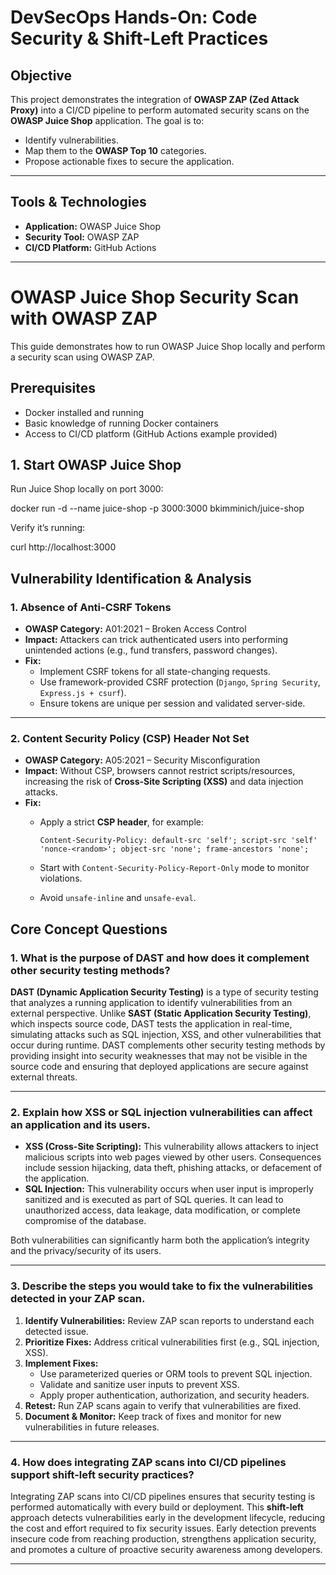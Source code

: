 # DevSecOps Hands-On: Code Security & Shift-Left Practices  

## Objective  
This project demonstrates the integration of **OWASP ZAP (Zed Attack Proxy)** into a CI/CD pipeline to perform automated security scans on the **OWASP Juice Shop** application. 
The goal is to: 
- Identify vulnerabilities. 
- Map them to the **OWASP Top 10** categories. 
- Propose actionable fixes to secure the application. 

---

##  Tools & Technologies  
- **Application:** OWASP Juice Shop 
- **Security Tool:** OWASP ZAP 
- **CI/CD Platform:** GitHub Actions 

---

# OWASP Juice Shop Security Scan with OWASP ZAP

This guide demonstrates how to run OWASP Juice Shop locally and perform a security scan using OWASP ZAP.

## Prerequisites

- Docker installed and running
- Basic knowledge of running Docker containers
- Access to CI/CD platform (GitHub Actions example provided)


## 1. Start OWASP Juice Shop

Run Juice Shop locally on port 3000:

docker run -d --name juice-shop -p 3000:3000 bkimminich/juice-shop

Verify it’s running:

curl http://localhost:3000


##  Vulnerability Identification & Analysis

### 1. Absence of Anti-CSRF Tokens  
- **OWASP Category:** A01:2021 – Broken Access Control 
- **Impact:** Attackers can trick authenticated users into performing unintended actions (e.g., fund transfers, password changes). 
- **Fix:** 
  - Implement CSRF tokens for all state-changing requests. 
  - Use framework-provided CSRF protection (`Django`, `Spring Security`, `Express.js + csurf`). 
  - Ensure tokens are unique per session and validated server-side. 

---

### 2. Content Security Policy (CSP) Header Not Set  
- **OWASP Category:** A05:2021 – Security Misconfiguration 
- **Impact:** Without CSP, browsers cannot restrict scripts/resources, increasing the risk of **Cross-Site Scripting (XSS)** and data injection attacks. 
- **Fix:** 
  - Apply a strict **CSP header**, for example: 

    ```http
    Content-Security-Policy: default-src 'self'; script-src 'self' 'nonce-<random>'; object-src 'none'; frame-ancestors 'none';
    ```

  - Start with `Content-Security-Policy-Report-Only` mode to monitor violations. 
  - Avoid `unsafe-inline` and `unsafe-eval`. 
  
  

## Core Concept Questions

### 1. What is the purpose of DAST and how does it complement other security testing methods?
**DAST (Dynamic Application Security Testing)** is a type of security testing that analyzes a running application to identify vulnerabilities from an external perspective. Unlike **SAST (Static Application Security Testing)**, which inspects source code, DAST tests the application in real-time, simulating attacks such as SQL injection, XSS, and other vulnerabilities that occur during runtime. DAST complements other security testing methods by providing insight into security weaknesses that may not be visible in the source code and ensuring that deployed applications are secure against external threats.

---

### 2. Explain how XSS or SQL injection vulnerabilities can affect an application and its users.
- **XSS (Cross-Site Scripting):** This vulnerability allows attackers to inject malicious scripts into web pages viewed by other users. Consequences include session hijacking, data theft, phishing attacks, or defacement of the application.
- **SQL Injection:** This vulnerability occurs when user input is improperly sanitized and is executed as part of SQL queries. It can lead to unauthorized access, data leakage, data modification, or complete compromise of the database.

Both vulnerabilities can significantly harm both the application’s integrity and the privacy/security of its users.

---

### 3. Describe the steps you would take to fix the vulnerabilities detected in your ZAP scan.
1. **Identify Vulnerabilities:** Review ZAP scan reports to understand each detected issue.
2. **Prioritize Fixes:** Address critical vulnerabilities first (e.g., SQL injection, XSS).
3. **Implement Fixes:**
   - Use parameterized queries or ORM tools to prevent SQL injection.
   - Validate and sanitize user inputs to prevent XSS.
   - Apply proper authentication, authorization, and security headers.
4. **Retest:** Run ZAP scans again to verify that vulnerabilities are fixed.
5. **Document & Monitor:** Keep track of fixes and monitor for new vulnerabilities in future releases.

---

### 4. How does integrating ZAP scans into CI/CD pipelines support shift-left security practices?
Integrating ZAP scans into CI/CD pipelines ensures that security testing is performed automatically with every build or deployment. This **shift-left** approach detects vulnerabilities early in the development lifecycle, reducing the cost and effort required to fix security issues. Early detection prevents insecure code from reaching production, strengthens application security, and promotes a culture of proactive security awareness among developers.

---











